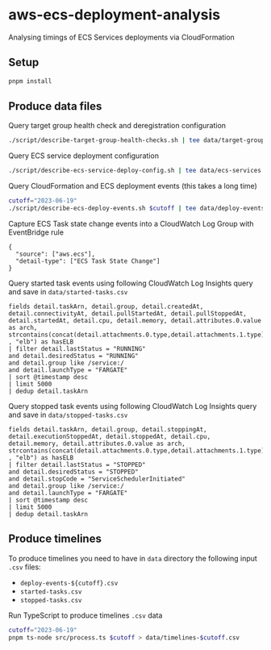# aws-ecs-deployment-analysis

Analysing timings of ECS Services deployments via CloudFormation

## Setup 

```sh
pnpm install
```

## Produce data files

Query target group health check and deregistration configuration

```sh
./script/describe-target-group-health-checks.sh | tee data/target-groups.csv
```

Query ECS service deployment configuration

```sh
./script/describe-ecs-service-deploy-config.sh | tee data/ecs-services.csv
```

Query CloudFormation and ECS deployment events (this takes a long time)

```sh
cutoff="2023-06-19"
./script/describe-ecs-deploy-events.sh $cutoff | tee data/deploy-events-$cutoff.csv
```

Capture ECS Task state change events into a CloudWatch Log Group with EventBridge rule

```
{
  "source": ["aws.ecs"],
  "detail-type": ["ECS Task State Change"]
}
```

Query started task events using following CloudWatch Log Insights query and save in `data/started-tasks.csv`

```
fields detail.taskArn, detail.group, detail.createdAt, detail.connectivityAt, detail.pullStartedAt, detail.pullStoppedAt, detail.startedAt, detail.cpu, detail.memory, detail.attributes.0.value as arch, strcontains(concat(detail.attachments.0.type,detail.attachments.1.type) , "elb") as hasELB 
| filter detail.lastStatus = "RUNNING"
and detail.desiredStatus = "RUNNING"
and detail.group like /service:/
and detail.launchType = "FARGATE"
| sort @timestamp desc
| limit 5000
| dedup detail.taskArn
```

Query stopped task events using following CloudWatch Log Insights query and save in `data/stopped-tasks.csv`

```
fields detail.taskArn, detail.group, detail.stoppingAt, detail.executionStoppedAt, detail.stoppedAt, detail.cpu, detail.memory, detail.attributes.0.value as arch, strcontains(concat(detail.attachments.0.type,detail.attachments.1.type) , "elb") as hasELB 
| filter detail.lastStatus = "STOPPED"
and detail.desiredStatus = "STOPPED"
and detail.stopCode	= "ServiceSchedulerInitiated"
and detail.group like /service:/
and detail.launchType = "FARGATE"
| sort @timestamp desc
| limit 5000
| dedup detail.taskArn
```

## Produce timelines

To produce timelines you need to have in `data` directory the following input `.csv` files:
- `deploy-events-${cutoff}.csv`
- `started-tasks.csv`
- `stopped-tasks.csv`

Run TypeScript to produce timelines `.csv` data

```sh
cutoff="2023-06-19"
pnpm ts-node src/process.ts $cutoff > data/timelines-$cutoff.csv
```
